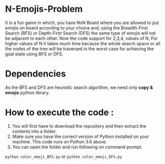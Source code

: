 # N-Emojis-Problem

It is a fun game in which, you have NxN Board where you are allowed to put emojis on board according to your choice and, using the Breadth-First Search (BFS) or Depth-First Search (DFS) the same type of emojis will not be adjacent to each other. Now the code support for 2,3,4, values of N, For higher values of N it takes much time because the whole search space or all the nodes of the tree will be traversed in the worst case for achieving the goal state using BFS or DFS.

# Dependencies

As the BFS and DFS are heuristic search algorithm, we need only **copy & emojis** python library.

# How to execute the code :

1. You will first have to download the repository and then extract the contents into a folder.
2. Make sure you have the correct version of Python installed on your machine. This code runs on Python 3.6 above.
3. You can open the folder and run following on command prompt.

`python color_emoji_BFS.py` or `python color_emoji_DFS.py`
